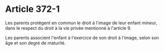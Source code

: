 # Article 372-1

Les parents protègent en commun le droit à l'image de leur enfant mineur, dans le respect du droit à la vie privée mentionné à l'article 9.

Les parents associent l'enfant à l'exercice de son droit à l'image, selon son âge et son degré de maturité.
